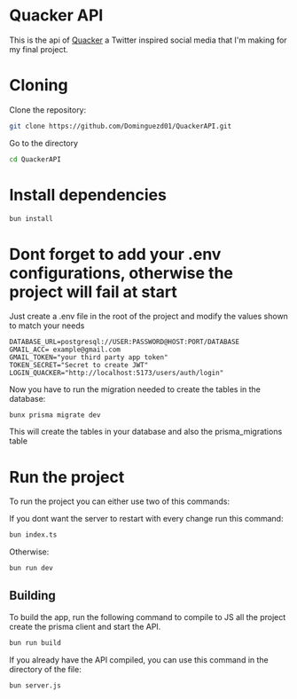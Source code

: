 # Quacker API

This is the api of [Quacker](https://github.com/Dominguezd01/Quacker "Quacker Repo") a Twitter inspired social media that I'm making for my final project.

# Cloning

Clone the repository:

```bash
git clone https://github.com/Dominguezd01/QuackerAPI.git
```

Go to the directory

```bash
cd QuackerAPI
```

# Install dependencies

```bash
bun install
```

# **Dont forget to add your .env configurations, otherwise the project will fail at start**
Just create a .env file in the root of the project and modify the values shown to match your needs
```
DATABASE_URL=postgresql://USER:PASSWORD@HOST:PORT/DATABASE
GMAIL_ACC= example@gmail.com
GMAIL_TOKEN="your third party app token"
TOKEN_SECRET="Secret to create JWT"
LOGIN_QUACKER="http://localhost:5173/users/auth/login"
```
Now you have to run the migration needed to create the tables in the database:
```
bunx prisma migrate dev
```
This will create the tables in your database and also the prisma_migrations table 

# Run the project
To run the project you can either use two of this commands:

If you dont want the server to restart with every change run this command:
```bash
bun index.ts
```
Otherwise:
```bash
bun run dev
```

## Building

To build the app, run the following command to compile to JS all the project create the prisma client and start the API.
```bash
bun run build
```
If you already have the API compiled, you can use this command in the directory of the file:
```
bun server.js
``` 
